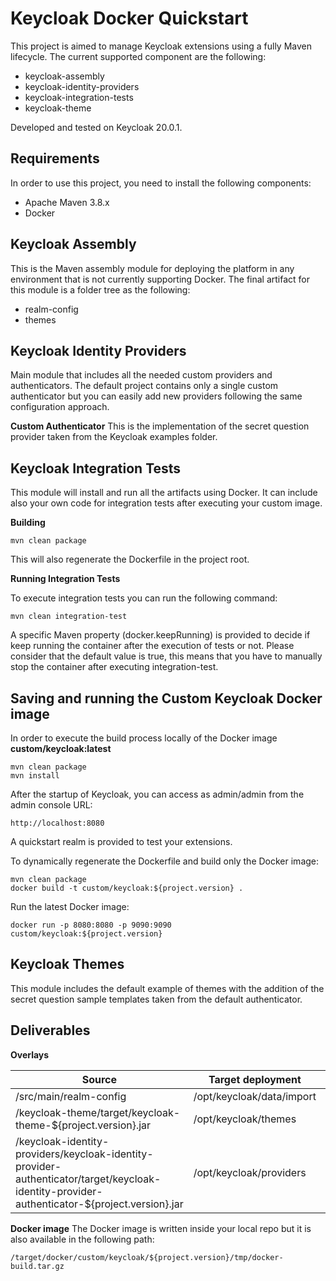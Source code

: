 # Keycloak Docker Quickstart
This project is aimed to manage Keycloak extensions using a fully Maven lifecycle.
The current supported component are the following:

*  keycloak-assembly
*  keycloak-identity-providers
*  keycloak-integration-tests
*  keycloak-theme

Developed and tested on Keycloak 20.0.1.

## Requirements
In order to use this project, you need to install the following components:

* Apache Maven 3.8.x
* Docker


## Keycloak Assembly
This is the Maven assembly module for deploying the platform in any environment that is not currently supporting Docker.
The final artifact for this module is a folder tree as the following:

* realm-config
* themes

## Keycloak Identity Providers
Main module that includes all the needed custom providers and authenticators.
The default project contains only a single custom authenticator but you can easily add new providers following the same configuration approach.

**Custom Authenticator**
This is the implementation of the secret question provider taken from the Keycloak examples folder.

## Keycloak Integration Tests
This module will install and run all the artifacts using Docker.
It can include also your own code for integration tests after executing your custom image.

**Building**
```
mvn clean package
```

This will also regenerate the Dockerfile in the project root.

**Running Integration Tests**

To execute integration tests you can run the following command:

```
mvn clean integration-test
```

A specific Maven property (docker.keepRunning) is provided to decide if keep running the container after the execution of tests or not.
Please consider that the default value is true, this means that you have to manually stop the container after executing integration-test.


## Saving and running the Custom Keycloak Docker image
In order to execute the build process locally of the Docker image **custom/keycloak:latest**
```
mvn clean package
mvn install
```

After the startup of Keycloak, you can access as admin/admin from the admin console URL:
```
http://localhost:8080
```

A quickstart realm is provided to test your extensions.

To dynamically regenerate the Dockerfile and build only the Docker image:
```
mvn clean package
docker build -t custom/keycloak:${project.version} .
```

Run the latest Docker image:

```
docker run -p 8080:8080 -p 9090:9090 custom/keycloak:${project.version}
```

## Keycloak Themes
This module includes the default example of themes with the addition of the secret question sample templates taken from the default authenticator.

## Deliverables

**Overlays**

| Source | Target deployment | Artifact |
| -------- | -------- | -------- |
| /src/main/realm-config | /opt/keycloak/data/import | Folder |
| /keycloak-theme/target/keycloak-theme-${project.version}.jar | /opt/keycloak/themes | JAR |
| /keycloak-identity-providers/keycloak-identity-provider-authenticator/target/keycloak-identity-provider-authenticator-${project.version}.jar | /opt/keycloak/providers | JAR |

**Docker image**
The Docker image is written inside your local repo but it is also available in the following path:

```
/target/docker/custom/keycloak/${project.version}/tmp/docker-build.tar.gz
```
